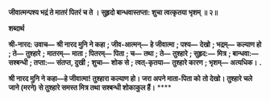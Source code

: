 **जीवात्मन्पश्य भद्रं ते मातरं पितरं च ते ।** **सुहृदो बान्धवास्तप्ता: शुचा त्वत्कृतया भृशम् ॥ २॥** 

**शब्दार्थ** 

**श्री-नारद: उवाच—** **श्री नारद मुनि ने कहा** **; जीव-आत्मन्—** **हे जीवात्मा** **; पश्य—** **देखो** **; भद्रम्—** **कल्याण हो** **; ते—** **तुश्हारे** **;** **मातरम्—** **माता** **; पितरम्—** **पिता** **; च—** **तथा** **; ते—** **तुश्हारे** **; सुहृद:—** **मित्र** **; बान्धवा:—** **सश्बन्धी** **; तप्ता:—** **संतप्त, दुखी** **;** **शुचा—** **शोक से** **; त्वत्-कृतया—** **तुश्हारे कारण** **; भृशम्—** **अत्यधिक।** **.** 

**श्री नारद मुनि ने कहा—हे जीवात्मा! तुश्हारा कल्याण हो। जरा अपने माता-पिता को** **तो देखो। तुश्हारे चले जाने (मरने) से तुश्हारे समस्त मित्र तथा सश्बन्धी शोकाकुल हैं।** **** 